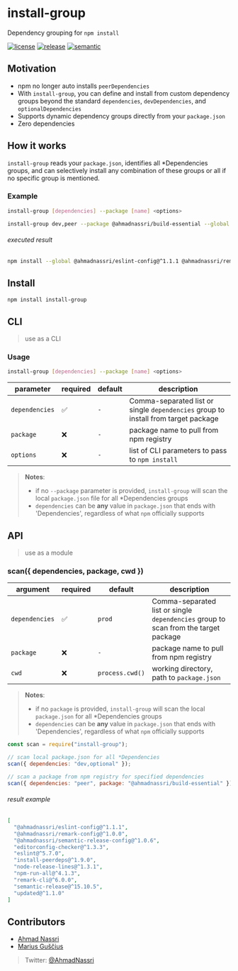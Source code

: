 
# install-group

Dependency grouping for `npm install`

[![license][license-img]][license-url]
[![release][release-img]][release-url]
[![semantic][semantic-img]][semantic-url]

## Motivation

- npm no longer auto installs `peerDependencies`
- With `install-group`, you can define and install from custom dependency groups beyond the standard `dependencies`, `devDependencies`, and `optionalDependencies`
- Supports dynamic dependency groups directly from your `package.json`
- Zero dependencies

## How it works

`install-group` reads your `package.json`, identifies all *Dependencies groups, and can selectively install any combination of these groups or all if no specific group is mentioned.

### Example

```bash
install-group [dependencies] --package [name] <options>
```

```bash
install-group dev,peer --package @ahmadnassri/build-essential --global
```

###### executed result

```bash
npm install --global @ahmadnassri/eslint-config@^1.1.1 @ahmadnassri/remark-config@^1.0.0 @ahmadnassri/semantic-release-config@^1.0.6 editorconfig-checker@^1.3.3 eslint@^5.7.0 install-peerdeps@^1.9.0 node-release-lines@^1.3.1 npm-run-all@^4.1.3 remark-cli@^6.0.0 semantic-release@^15.10.5 updated@^1.1.0
```

## Install

```bash
npm install install-group
```

## CLI

> use as a CLI

### Usage

```bash
install-group [dependencies] --package [name] <options>
```

| parameter      | required | default | description                                     |
|----------------|----------|---------|-------------------------------------------------|
| `dependencies` | ✅       | `-`     | Comma-separated list or single `dependencies` group to install from target package   |
| `package`      | ❌       | `-`     | package name to pull from npm registry          |
| `options`      | ❌       | `-`     | list of CLI parameters to pass to `npm install` |

> **Notes**:
>
> - if no `--package` parameter is provided, `install-group` will scan the local `package.json` file for all *Dependencies groups
> - `dependencies` can be **any** value in `package.json` that ends with 'Dependencies', regardless of what `npm` officially supports

## API

> use as a module

### scan({ dependencies, package, cwd })

| argument       | required | default         | description                                   |
|----------------|----------|-----------------|-----------------------------------------------|
| `dependencies` | ✅       | `prod`          | Comma-separated list or single `dependencies` group to scan from the target package |
| `package`      | ❌       | `-`             | package name to pull from npm registry        |
| `cwd`          | ❌       | `process.cwd()` | working directory, path to `package.json`     |

> **Notes**:
>
> - if no `package` is provided, `install-group` will scan the local `package.json` for all *Dependencies groups
> - `dependencies` can be **any** value in `package.json` that ends with 'Dependencies', regardless of what `npm` officially supports

```js
const scan = require("install-group");

// scan local package.json for all *Dependencies
scan({ dependencies: "dev,optional" });

// scan a package from npm registry for specified dependencies
scan({ dependencies: "peer", package: "@ahmadnassri/build-essential" });
```

###### result example

```json
[
  "@ahmadnassri/eslint-config@^1.1.1",
  "@ahmadnassri/remark-config@^1.0.0",
  "@ahmadnassri/semantic-release-config@^1.0.6",
  "editorconfig-checker@^1.3.3",
  "eslint@^5.7.0",
  "install-peerdeps@^1.9.0",
  "node-release-lines@^1.3.1",
  "npm-run-all@^4.1.3",
  "remark-cli@^6.0.0",
  "semantic-release@^15.10.5",
  "updated@^1.1.0"
]
```

## Contributors

- [Ahmad Nassri](https://www.ahmadnassri.com/)
- [Marius Guščius](marius.guscius1@gmail.com)

> Twitter: [@AhmadNassri](https://twitter.com/AhmadNassri)

[license-url]: LICENSE
[license-img]: https://badgen.net/github/license/ahmadnassri/node-install-group

[release-url]: https://github.com/ahmadnassri/node-install-group/releases
[release-img]: https://badgen.net/github/release/ahmadnassri/node-install-group

[semantic-url]: https://github.com/ahmadnassri/node-install-group/actions?query=workflow%3Arelease
[semantic-img]: https://badgen.net/badge/📦/semantically%20released/blue